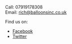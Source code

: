 Call: <span class="tel">07919178308</span>  
Email: [rich@balloonsinc.co.uk](mailto:rich@balloonsinc.co.uk)

Find us on:

- <a href="https://www.facebook.com/balloonsinc" class="link-fb">Facebook</a>
- <a href="https://twitter.com/balloonsinc" class="link-twitter">Twitter</a>